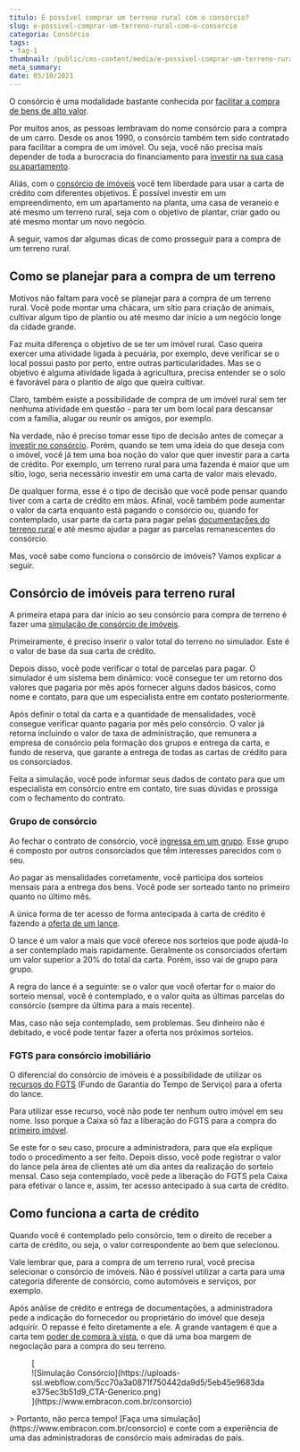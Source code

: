 ```yaml
---
titulo: É possível comprar um terreno rural com o consórcio?
slug: e-possivel-comprar-um-terreno-rural-com-o-consorcio
categoria: Consórcio
tags:
- tag-1
thumbnail: /public/cms-content/media/e-possivel-comprar-um-terreno-rural-com-o-consorcio.jpg
meta_summary: 
date: 05/10/2021
---
```

O consórcio é uma modalidade bastante conhecida por [facilitar a compra de bens de alto valor](https://www.embracon.com.br/blog/consorcios-segredos-que-nao-te-contaram).

Por muitos anos, as pessoas lembravam do nome consórcio para a compra de um carro. Desde os anos 1990, o consórcio também tem sido contratado para facilitar a compra de um imóvel. Ou seja, você não precisa mais depender de toda a burocracia do financiamento para [investir na sua casa ou apartamento](https://www.embracon.com.br/blog/hora-certa-comprar-imovel).

Aliás, com o [consórcio de imóveis](https://www.embracon.com.br/blog/como-funciona-consorcio-de-imoveis) você tem liberdade para usar a carta de crédito com diferentes objetivos. É possível investir em um empreendimento, em um apartamento na planta, uma casa de veraneio e até mesmo um terreno rural, seja com o objetivo de plantar, criar gado ou até mesmo montar um novo negócio.

A seguir, vamos dar algumas dicas de como prosseguir para a compra de um terreno rural.

Como se planejar para a compra de um terreno
--------------------------------------------

Motivos não faltam para você se planejar para a compra de um terreno rural. Você pode montar uma chácara, um sítio para criação de animais, cultivar algum tipo de plantio ou até mesmo dar início a um negócio longe da cidade grande.

Faz muita diferença o objetivo de se ter um imóvel rural. Caso queira exercer uma atividade ligada à pecuária, por exemplo, deve verificar se o local possui pasto por perto, entre outras particularidades. Mas se o objetivo é alguma atividade ligada à agricultura, precisa entender se o solo é favorável para o plantio de algo que queira cultivar.

Claro, também existe a possibilidade de compra de um imóvel rural sem ter nenhuma atividade em questão - para ter um bom local para descansar com a família, alugar ou reunir os amigos, por exemplo.

Na verdade, não é preciso tomar esse tipo de decisão antes de começar a [investir no consórcio](https://www.embracon.com.br/blog/8-motivos-que-comprovam-que-consorcio-e-investimento). Porém, quando se tem uma ideia do que deseja com o imóvel, você já tem uma boa noção do valor que quer investir para a carta de crédito. Por exemplo, um terreno rural para uma fazenda é maior que um sítio, logo, seria necessário investir em uma carta de valor mais elevado.

De qualquer forma, esse é o tipo de decisão que você pode pensar quando tiver com a carta de crédito em mãos. Afinal, você também pode aumentar o valor da carta enquanto está pagando o consórcio ou, quando for contemplado, usar parte da carta para pagar pelas [documentações do terreno rural](https://www.embracon.com.br/blog/qual-e-a-documentacao-necessaria-para-a-compra-de-um-imovel) e até mesmo ajudar a pagar as parcelas remanescentes do consórcio.

Mas, você sabe como funciona o consórcio de imóveis? Vamos explicar a seguir.

Consórcio de imóveis para terreno rural
---------------------------------------

A primeira etapa para dar início ao seu consórcio para compra de terreno é fazer uma [simulação de consórcio de imóveis](https://www.embracon.com.br/blog/simulacao-de-consorcio).

Primeiramente, é preciso inserir o valor total do terreno no simulador. Este é o valor de base da sua carta de crédito.

Depois disso, você pode verificar o total de parcelas para pagar. O simulador é um sistema bem dinâmico: você consegue ter um retorno dos valores que pagaria por mês após fornecer alguns dados básicos, como nome e contato, para que um especialista entre em contato posteriormente.

Após definir o total da carta e a quantidade de mensalidades, você consegue verificar quanto pagaria por mês pelo consórcio. O valor já retorna incluindo o valor de taxa de administração, que remunera a empresa de consórcio pela formação dos grupos e entrega da carta, e fundo de reserva, que garante a entrega de todas as cartas de crédito para os consorciados.

Feita a simulação, você pode informar seus dados de contato para que um especialista em consórcio entre em contato, tire suas dúvidas e prossiga com o fechamento do contrato.

### Grupo de consórcio

Ao fechar o contrato de consórcio, você [ingressa em um grupo](https://www.embracon.com.br/blog/o-que-e-e-como-funciona-o-consorcio-em-andamento). Esse grupo é composto por outros consorciados que têm interesses parecidos com o seu.

Ao pagar as mensalidades corretamente, você participa dos sorteios mensais para a entrega dos bens. Você pode ser sorteado tanto no primeiro quanto no último mês.

A única forma de ter acesso de forma antecipada à carta de crédito é fazendo a [oferta de um lance](https://www.embracon.com.br/blog/como-funcionam-os-tipos-de-lances-no-consorcio).

O lance é um valor a mais que você oferece nos sorteios que pode ajudá-lo a ser contemplado mais rapidamente. Geralmente os consorciados ofertam um valor superior a 20% do total da carta. Porém, isso vai de grupo para grupo.

A regra do lance é a seguinte: se o valor que você ofertar for o maior do sorteio mensal, você é contemplado, e o valor quita as últimas parcelas do consórcio (sempre da última para a mais recente).

Mas, caso não seja contemplado, sem problemas. Seu dinheiro não é debitado, e você pode tentar fazer a oferta nos próximos sorteios.

### FGTS para consórcio imobiliário

O diferencial do consórcio de imóveis é a possibilidade de utilizar os [recursos do FGTS](https://www.embracon.com.br/blog/5-passos-para-voce-usar-o-fgts-no-consorcio-imobiliario) (Fundo de Garantia do Tempo de Serviço) para a oferta do lance.

Para utilizar esse recurso, você não pode ter nenhum outro imóvel em seu nome. Isso porque a Caixa só faz a liberação do FGTS para a compra do [primeiro imóvel](https://www.embracon.com.br/blog/8-dicas-compra-primeiro-imovel).

Se este for o seu caso, procure a administradora, para que ela explique todo o procedimento a ser feito. Depois disso, você pode registrar o valor do lance pela área de clientes até um dia antes da realização do sorteio mensal. Caso seja contemplado, você pede a liberação do FGTS pela Caixa para efetivar o lance e, assim, ter acesso antecipado à sua carta de crédito.

Como funciona a carta de crédito
--------------------------------

Quando você é contemplado pelo consórcio, tem o direito de receber a carta de crédito, ou seja, o valor correspondente ao bem que selecionou.

Vale lembrar que, para a compra de um terreno rural, você precisa selecionar o consórcio de imóveis. Não é possível utilizar a carta para uma categoria diferente de consórcio, como automóveis e serviços, por exemplo.

Após análise de crédito e entrega de documentações, a administradora pede a indicação do fornecedor ou proprietário do imóvel que deseja adquirir. O repasse é feito diretamente a ele. A grande vantagem é que a carta tem [poder de compra à vista](https://www.embracon.com.br/blog/9-duvidas-mais-comuns-sobre-consorcio), o que dá uma boa margem de negociação para a compra do seu terreno.

<figure class="w-richtext-figure-type-image w-richtext-align-center">[<div>![Simulação Consórcio](https://uploads-ssl.webflow.com/5cc70a3a0871f750442da9d5/5eb45e9683dae375ec3b51d9_CTA-Generico.png)</div>](https://www.embracon.com.br/consorcio)</figure>> Portanto, não perca tempo! [Faça uma simulação](https://www.embracon.com.br/consorcio) e conte com a experiência de uma das administradoras de consórcio mais admiradas do país.

‍
